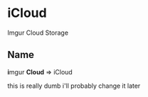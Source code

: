 # iCloud
Imgur Cloud Storage

## Name
**i**mgur **Cloud** => iCloud

this is really dumb i'll probably change it later
